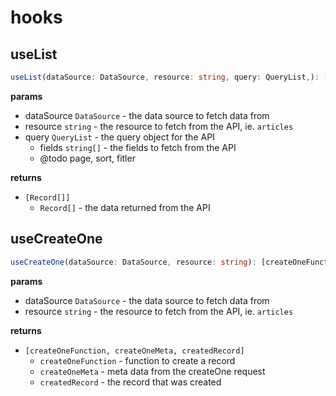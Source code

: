 # hooks

## useList

```ts
useList(dataSource: DataSource, resource: string, query: QueryList,): [Record[]]
```

**params**

- dataSource `DataSource` - the data source to fetch data from
- resource `string` - the resource to fetch from the API, ie. `articles`
- query `QueryList` - the query object for the API
  - fields `string[]` - the fields to fetch from the API
  - @todo page, sort, fitler

**returns**

- `[Record[]]`
  - `Record[]` - the data returned from the API

## useCreateOne

```ts
useCreateOne(dataSource: DataSource, resource: string): [createOneFunction, createOneMeta, createdRecord]
```

**params**

- dataSource `DataSource` - the data source to fetch data from
- resource `string` - the resource to fetch from the API, ie. `articles`

**returns**

- `[createOneFunction, createOneMeta, createdRecord]`
  - `createOneFunction` - function to create a record
  - `createOneMeta` - meta data from the createOne request
  - `createdRecord` - the record that was created
